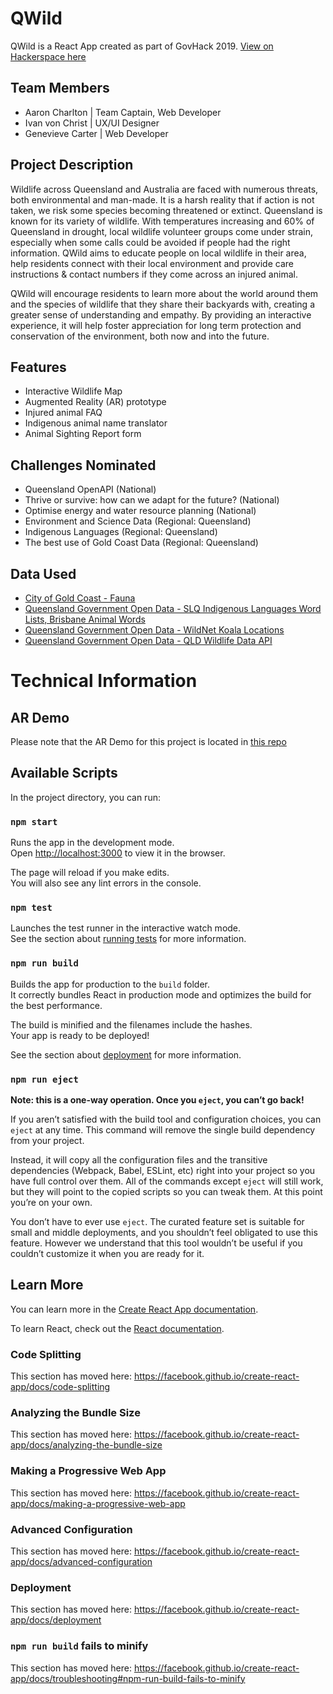 # QWild

QWild is a React App created as part of GovHack 2019. 
[View on Hackerspace here](https://2019.hackerspace.govhack.org/projects/qwild)


## Team Members
* Aaron Charlton | Team Captain, Web Developer
* Ivan von Christ | UX/UI Designer
* Genevieve Carter | Web Developer

## Project Description
Wildlife across Queensland and Australia are faced with numerous threats, both environmental and man-made. It is a harsh reality that if action is not taken, we risk some species becoming threatened or extinct. Queensland is known for its variety of wildlife. With temperatures increasing and 60% of Queensland in drought, local wildlife volunteer groups come under strain, especially when some calls could be avoided if people had the right information. QWild aims to educate people on local wildlife in their area, help residents connect with their local environment and provide care instructions & contact numbers if they come across an injured animal.

QWild will encourage residents to learn more about the world around them and the species of wildlife that they share their backyards with, creating a greater sense of understanding and empathy. By providing an interactive experience, it will help foster appreciation for long term protection and conservation of the environment, both now and into the future.

## Features
* Interactive Wildlife Map
* Augmented Reality (AR) prototype
* Injured animal FAQ
* Indigenous animal name translator
* Animal Sighting Report form

## Challenges Nominated
* Queensland OpenAPI (National)
* Thrive or survive: how can we adapt for the future? (National)
* Optimise energy and water resource planning (National)
* Environment and Science Data (Regional: Queensland)
* Indigenous Languages (Regional: Queensland)
* The best use of Gold Coast Data (Regional: Queensland)

## Data Used
* [City of Gold Coast - Fauna](http://data-goldcoast.opendata.arcgis.com/datasets/03919217b4824ecabb7b5828532f86d1_0)
* [Queensland Government Open Data - SLQ Indigenous Languages Word Lists, Brisbane Animal Words](https://www.data.qld.gov.au/dataset/slq-aboriginal-languages-word-lists/resource/ebd00c34-d5d1-4266-8f6b-d9424104a307)
* [Queensland Government Open Data - WildNet Koala Locations](https://www.data.qld.gov.au/dataset/wildnet-koala-locations)
* [Queensland Government Open Data - QLD Wildlife Data API](https://www.data.qld.gov.au/dataset/qld-wildlife-data-api)

# Technical Information

## AR Demo
Please note that the AR Demo for this project is located in [this repo](https://github.com/ivanvonchrist/ar-demo)

## Available Scripts

In the project directory, you can run:

### `npm start`

Runs the app in the development mode.<br>
Open [http://localhost:3000](http://localhost:3000) to view it in the browser.

The page will reload if you make edits.<br>
You will also see any lint errors in the console.

### `npm test`

Launches the test runner in the interactive watch mode.<br>
See the section about [running tests](https://facebook.github.io/create-react-app/docs/running-tests) for more information.

### `npm run build`

Builds the app for production to the `build` folder.<br>
It correctly bundles React in production mode and optimizes the build for the best performance.

The build is minified and the filenames include the hashes.<br>
Your app is ready to be deployed!

See the section about [deployment](https://facebook.github.io/create-react-app/docs/deployment) for more information.

### `npm run eject`

**Note: this is a one-way operation. Once you `eject`, you can’t go back!**

If you aren’t satisfied with the build tool and configuration choices, you can `eject` at any time. This command will remove the single build dependency from your project.

Instead, it will copy all the configuration files and the transitive dependencies (Webpack, Babel, ESLint, etc) right into your project so you have full control over them. All of the commands except `eject` will still work, but they will point to the copied scripts so you can tweak them. At this point you’re on your own.

You don’t have to ever use `eject`. The curated feature set is suitable for small and middle deployments, and you shouldn’t feel obligated to use this feature. However we understand that this tool wouldn’t be useful if you couldn’t customize it when you are ready for it.

## Learn More

You can learn more in the [Create React App documentation](https://facebook.github.io/create-react-app/docs/getting-started).

To learn React, check out the [React documentation](https://reactjs.org/).

### Code Splitting

This section has moved here: https://facebook.github.io/create-react-app/docs/code-splitting

### Analyzing the Bundle Size

This section has moved here: https://facebook.github.io/create-react-app/docs/analyzing-the-bundle-size

### Making a Progressive Web App

This section has moved here: https://facebook.github.io/create-react-app/docs/making-a-progressive-web-app

### Advanced Configuration

This section has moved here: https://facebook.github.io/create-react-app/docs/advanced-configuration

### Deployment

This section has moved here: https://facebook.github.io/create-react-app/docs/deployment

### `npm run build` fails to minify

This section has moved here: https://facebook.github.io/create-react-app/docs/troubleshooting#npm-run-build-fails-to-minify
